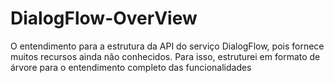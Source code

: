 # DialogFlow-OverView

O entendimento para a estrutura da API do serviço DialogFlow, pois fornece muitos recursos ainda não conhecidos. Para isso, estruturei em formato de árvore para o entendimento completo das funcionalidades
